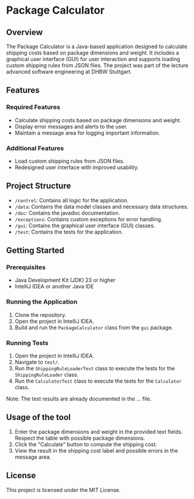 # Package Calculator

## Overview
The Package Calculator is a Java-based application designed to calculate shipping costs based on package dimensions and weight. 
It includes a graphical user interface (GUI) for user interaction and supports loading custom shipping rules from JSON files.
The project was part of the lecture advanced software engineering at DHBW Stuttgart.

## Features

### Required Features
- Calculate shipping costs based on package dimensions and weight.
- Display error messages and alerts to the user.
- Maintain a message area for logging important information.

### Additional Features
- Load custom shipping rules from JSON files.
- Redesigned user interface with improved usability.


## Project Structure

- `/control`: Contains all logic for the application.
- `/data`: Contains the data model classes and necessary data structures.
- `/doc`: Contains the javadoc documentation.
- `/exceptions`: Contains custom exceptions for error handling.
- `/gui`: Contains the graphical user interface (GUI) classes.
- `/test`: Contains the tests for the application.


## Getting Started

### Prerequisites

- Java Development Kit (JDK) 23 or higher
- IntelliJ IDEA or another Java IDE


### Running the Application

1. Clone the repository.
2. Open the project in IntelliJ IDEA.
3. Build and run the `PackageCalculator` class from the `gui` package.

### Running Tests
1. Open the project in IntelliJ IDEA.
2. Navigate to `test/`.
3. Run the `ShippingRuleLoaderTest` class to execute the tests for the `ShippingRuleLoader` class.
4. Run the `CalculatorTest` class to execute the tests for the `Calculator` class.

Note: The test results are already documented in the ... file.

## Usage of the tool
1. Enter the package dimensions and weight in the provided text fields. Respect the table with possible package dimensions.
2. Click the "Calculate" button to compute the shipping cost.
3. View the result in the shipping cost label and possible errors in the message area.

## License
This project is licensed under the MIT License.